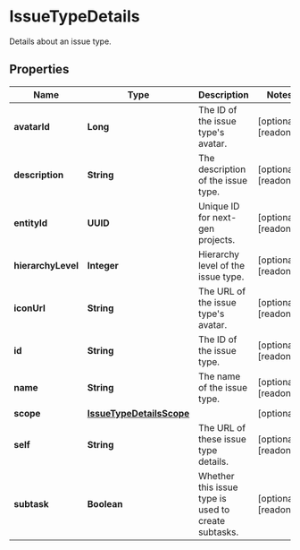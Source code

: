 

# IssueTypeDetails

Details about an issue type.

## Properties

| Name | Type | Description | Notes |
|------------ | ------------- | ------------- | -------------|
|**avatarId** | **Long** | The ID of the issue type&#39;s avatar. |  [optional] [readonly] |
|**description** | **String** | The description of the issue type. |  [optional] [readonly] |
|**entityId** | **UUID** | Unique ID for next-gen projects. |  [optional] [readonly] |
|**hierarchyLevel** | **Integer** | Hierarchy level of the issue type. |  [optional] [readonly] |
|**iconUrl** | **String** | The URL of the issue type&#39;s avatar. |  [optional] [readonly] |
|**id** | **String** | The ID of the issue type. |  [optional] [readonly] |
|**name** | **String** | The name of the issue type. |  [optional] [readonly] |
|**scope** | [**IssueTypeDetailsScope**](IssueTypeDetailsScope.md) |  |  [optional] |
|**self** | **String** | The URL of these issue type details. |  [optional] [readonly] |
|**subtask** | **Boolean** | Whether this issue type is used to create subtasks. |  [optional] [readonly] |



